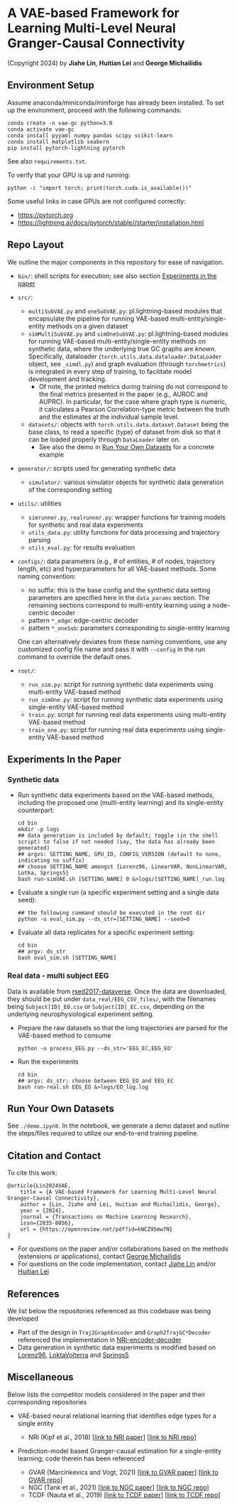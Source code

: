 # A VAE-based Framework for Learning Multi-Level Neural Granger-Causal Connectivity

(Copyright 2024) by **Jiahe Lin**, **Huitian Lei** and **George Michailidis**

## Environment Setup

Assume anaconda/miniconda/miniforge has already been installed. To set up the environment, proceed with the following commands:
```console
conda create -n vae-gc python=3.9
conda activate vae-gc
conda install pyyaml numpy pandas scipy scikit-learn
conda install matplotlib seaborn 
pip install pytorch-lightning pytorch
```
See also `requirements.txt`.

To verify that your GPU is up and running:
```console
python -c "import torch; print(torch.cuda.is_available())"
```
Some useful links in case GPUs are not configured correctly:
* https://pytorch.org
* https://lightning.ai/docs/pytorch/stable//starter/installation.html


## Repo Layout

We outline the major components in this repository for ease of navigation.

* `bin/`: shell scripts for execution; see also section [Experiments in the paper](#Experiments-In-the-Paper)
* `src/`:
    - `multiSubVAE.py` and `oneSubVAE.py`: pl.lightning-based modules that encapsulate the pipeline for running VAE-based multi-entity/single-entity methods on a given dataset
    - `simMultiSubVAE.py` and `simOneSubVAE.py`: pl.lightning-based modules for running VAE-based multi-entity/single-entity methods on synthetic data, where the underlying true GC graphs are _known_. Specifically, dataloader (`torch.utils.data.dataloader.DataLoader` object, see `_simdl.py`) and graph evaluation (through `torchmetrics`) is integrated in every step of training, to facilitate model development and tracking.
        * Of note, the printed metrics during training do not correspond to the final metrics presented in the paper (e.g., AUROC and AUPRC). In particular, for the case where graph type is numeric, it calculates a Pearson Correlation-type metric between the truth and the estimates at the individual sample level.
    - `datasets/`: objects with `torch.utils.data.dataset.Dataset` being the base class, to read a specific (type) of dataset from disk so that it can be loaded properly through `DataLoader` later on. 
        * See also the demo in [Run Your Own Datasets](#Run-Your-Own-Datasets) for a concrete example
* `generator/`: scripts used for generating synthetic data
    - `simulator/`:  various simulator objects for synthetic data generation of the corresponding setting
* `utils/`: utilities
    - `simrunner.py`, `realrunner.py`: wrapper functions for training models for synthetic and real data experiments
    - `utils_data.py`: utility functions for data processing and trajectory parsing
    - `utils_eval.py`: for results evaluation
* `configs/`: data parameters (e.g., # of entities, # of nodes, trajectory length, etc) and hyperparameters for all VAE-based methods. Some naming convention:
    - no suffix: this is the base config and the synthetic data setting parameters are specified here in the `data_params` section. The remaining sections correspond to multi-entity learning using a node-centric decoder
    - pattern `*_edge`: edge-centric decoder
    - pattern `*_oneSub`: parameters corresponding to single-entity learning

    One can alternatively deviates from these naming conventions, use any customized config file name and pass it with `--config` in the run command to override the default ones. 
* `root/`:
    - `run_sim.py`: script for running synthetic data experiments using multi-entity VAE-based method
    - `run_simOne.py`: script for running synthetic data experiments using single-entity VAE-based method
    - `train.py`: script for running real data experiments using multi-entity VAE-based method
    - `train_one.py`: script for running real data experiments using single-entity VAE-based method

## Experiments In the Paper
### Synthetic data
* Run synthetic data experiments based on the VAE-based methods, including the proposed one (multi-entity learning) and its single-entity counterpart:
    ```console
    cd bin
    mkdir -p logs
    ## data generation is included by default; toggle (in the shell script) to false if not needed (say, the data has already been generated)
    ## argvs: SETTING_NAME, GPU_ID, CONFIG_VERSION (default to none, indicating no suffix)
    ## choose SETTING_NAME amongst {Lorenz96, LinearVAR, NonLinearVAR, Lotka, Springs5}
    bash run-simVAE.sh [SETTING_NAME] 0 &>logs/[SETTING_NAME]_run.log
    ```
* Evaluate a single run (a specific experiment setting and a single data seed):
    ```console
    ## the following command should be executed in the root dir
    python -u eval_sim.py --ds_str=[SETTING_NAME] --seed=0
    ```
* Evaluate all data replicates for a specific experiment setting:
    ```console
    cd bin
    ## argv: ds_str
    bash eval_sim.sh [SETTING_NAME]
    ```

### Real data - multi subject EEG

Data is available from [rsed2017-dataverse](https://dataverse.tdl.org/dataverse/rsed2017). Once the data are downloaded, they should be put under `data_real/EEG_CSV_files/`, with the filenames being `Subject[ID]_EO.csv` or `Subject[ID]_EC.csv`, depending on the underlying neurophysiological experiment setting.

* Prepare the raw datasets so that the long trajectories are parsed for the VAE-based method to consume
    ```console
    python -u process_EEG.py --ds_str='EEG_EC,EEG_EO'
    ```
* Run the experiments
    ```console
    cd bin
    ## argv: ds_str; choose between EEG_EO and EEG_EC
    bash run-real.sh EEG_EO &>logs/EO_log.log
    ```
## Run Your Own Datasets

See `./demo.ipynb`. In the notebook, we generate a demo dataset and outline the steps/files required to utilize our end-to-end training pipeline. 

## Citation and Contact
To cite this work:
```
@article{Lin2024VAE,
    title = {A VAE-based Framework for Learning Multi-Level Neural Granger-Causal Connectivity},
    author = {Lin, Jiahe and Lei, Huitian and Michailidis, George},
    year = {2024},
    journal = {Transactions on Machine Learning Research},
    issn={2835-8856},
    url = {https://openreview.net/pdf?id=kNCZ95mw7N}
}
```

* For questions on the paper and/or collaborations based on the methods (extensions or applications), contact [George Michailidis](mailto:gmichail@ucla.edu) 
* For questions on the code implementation, contact [Jiahe Lin](mailto:jiahelin@umich.edu) and/or [Huitian Lei](mailto:ehlei@umich.edu)

## References

We list below the repositories referenced as this codebase was being developed

- Part of the design in `Traj2GraphEncoder` and `Graph2TrajGC*Decoder` referenced the implementation in [NRI-encoder-decoder](https://github.com/ethanfetaya/NRI/blob/master/modules.py)
- Data generation in synthetic data experiments is modified based on [Lorenz96](https://github.com/iancovert/Neural-GC/blob/master/synthetic.py), [LoktaVolterra](https://github.com/i6092467/GVAR/blob/master/datasets/lotkaVolterra/multiple_lotka_volterra.py) and [Springs5](https://github.com/ethanfetaya/NRI/blob/master/data/synthetic_sim.py)


## Miscellaneous

Below lists the competitor models considered in the paper and their corresponding repositories

- VAE-based neural relational learning that identifies edge types for a single entity

    - NRI (Kipf et al., 2018) [[link to NRI paper](https://proceedings.mlr.press/v80/kipf18a.html)] [[link to NRI repo](https://github.com/ethanfetaya/NRI)]

- Prediction-model based Granger-causal estimation for a single-entity learning; code therein has been referenced 
    - GVAR (Marcinkevics and Vogt, 2021) [[link to GVAR paper](https://openreview.net/forum?id=DEa4JdMWRHp)] [[link to GVAR repo](https://github.com/i6092467/GVAR)]
    - NGC (Tank et al., 2021) [[link to NGC paper](https://arxiv.org/pdf/1802.05842.pdf)] [[link to NGC repo](https://github.com/iancovert/Neural-GC)]
    - TCDF (Nauta et al., 2019) [[link to TCDF paper](https://www.mdpi.com/2504-4990/1/1/19)] [[link to TCDF repo](https://github.com/M-Nauta/TCDF)]
